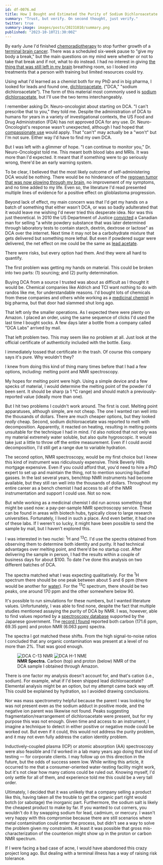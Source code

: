 ```yaml
---
id: df-0076.md
title: How I Bought and Estimated the Purity of Sodium Dichloroacetate
summary: "Trust, but verify. On second thought, just verify."
twitter: true
summary-image: images/posts/20231010/summary.png
published: "2023-10-10T21:30:00Z"
---
```


By early June I'd finished [chemoradiotherapy](/articles/2023/08/11/chemoradiotherapy/) to stop further growth of a [terminal brain cancer](/articles/2023/06/06/the-g-word/). There was a scheduled six-week pause to "give my body a break," but the main questions on my mind were whether or not to take that break and if not, what to do instead. I had no interest in giving [the thing that was still left in my brain](/articles/2023/06/06/the-g-word/) breathing room, so I looked into treatments that a person with training but limited resources could try.

Using what I'd learned as a chemist both for my PhD and in big pharma, I looked for leads and found one, [dichloroacetate](/articles/2023/09/25/dichloroacetate/), ("DCA," "sodium dichloroacetate"). The form of this material most commonly used is [sodium dichloroacetate](https://pubchem.ncbi.nlm.nih.gov/#query=sodium%20dichloroacetate), but I'll use the two terms interchangeably.

I remember asking Dr. Neuro-oncologist about starting on DCA. "I can't prescribe that to you," they told me. Despite the administration of DCA to humans for years in a variety of investigational contexts, the US Food and Drug Administration (FDA) has not approved DCA for any use. Dr. Neuro-Oncologist's response wasn't unexpected, although I had hoped that [compassionate use](https://www.fda.gov/news-events/public-health-focus/expanded-access) would apply. That "can't" may actually be a "won't" but I'm not sure. Either way I'd have to find my own DCA.

But I was left with a glimmer of hope. "I can continue to monitor you," Dr. Neuro-Oncologist told me. This meant both blood labs and MRIs. It was more than I'd expected. It meant that if something were to go seriously wrong, there'd be an early warning system.

To be clear, I believed that the most likely outcome of self-administering DCA would be nothing. There would be no hinderance of the [regrown tumor that was now plowing through my brain](/articles/2023/09/14/progression/), no improvement of my symptoms, and no time added to my life. Even so, the literature I'd read presented multiple lines of evidence for a positive effect on glioblastoma progression.

Beyond lack of effect, my main concern was that I'd get my hands on a batch of something that either wasn't DCA, or was so badly adulterated that it would leave me wishing I'd never tried this desperate idea. Nor was this just theoretical. In 2010 the US Department of Justice [convicted](https://www.justice.gov/opa/pr/canadian-man-sentenced-33-months-prison-selling-counterfeit-cancer-drugs-using-internet) a Canadian man for selling "a white powdery substance that was later determined through laboratory tests to contain starch, dextrin, dextrose or lactose" as DCA over the internet. Next time it may not be a carbohydrate mixture that gets delivered but something more lethal. But even if powdered sugar were delivered, the net effect on me could be the same as [lead acetate](https://en.wikipedia.org/wiki/Lead(II)_acetate).

There were risks, but every option had them. And they were all hard to quantify.

The first problem was getting my hands on material. This could be broken into two parts: (1) sourcing; and (2) purity determination.

Buying DCA from a source I trusted was about as difficult as I thought it would be. Chemical companies like Aldrich and TCI want nothing to do with randos like me, for understandable reasons. I'd bought lots of chemicals from these companies and others while working as a [medicinal chemist](/about/) in big pharma, but that door had slammed shut long ago.

That left only the smaller operations. As I expected there were plenty on Amazon. I placed an order, using the same sequence of clicks I'd used the last time I bought socks. A few days later a bottle from a company called "DCA Labs" arrived by mail.

That left problem two. This may seem like no problem at all. Just look at the official certificate of authenticity included with the bottle. Easy.

I immediately tossed that certificate in the trash. Of course this company says it's pure. Why wouldn't they?

I knew from doing this kind of thing many times before that I had a few options, including: melting point and NMR spectroscopy.

My hopes for melting point were high. Using a simple device and a few specks of material, I would determine the melting point of the powder I'd been sent. It should be sharp (a 1 &deg;C range) and should match a previously-reported value (ideally more than one).

But I hit two problems I couldn't work around. The first is cost. Melting point apparatuses, although simple, are not cheap. The one I wanted ran well into the thousands of dollars. There are much cheaper options, but they looked *really* cheap. Second, sodium dichloroacetate was reported to melt with decomposition. Apparently, it reacted on heating, resulting in melting points unsuitable for the technique I had in mind. I'd also noticed that not only was my material extremely water soluble, but also quite hygroscopic. It would take just a little to throw off the entire measurement. Even if I could avoid decomposition, I'd still get a range due to variable hydration.

The second option, NMR spectroscopy, would be my first choice but I knew this kind of instrument was ridiculously expensive. Think Beverly Hills mortgage expensive. Even if you could afford that, you'd need to hire a PhD expert to set up and maintain the thing, not to mention sourcing liquified gasses. In the last several years, benchtop NMR instruments had become available, but they still ran well into the thousands of dollars. Throughout my entire career as a bench chemist I had access to all of the NMR instrumentation and support I could use. Not so now.

But while working as a medicinal chemist I did run across something that might be used now: a pay-per-sample NMR spectroscopy service. These can be found in areas with biotech hubs, typically close to large research universities. Fortunately, I lived in such a place. And even better, it had one of these labs. If I weren't so lucky, it might have been possible to send the sample by mail, but I haven't explored this.

I was interested in two nuclei: <sup>1</sup>H and <sup>13</sup>C. I'd use the spectra obtained from observing them to determine both identity and purity. It had technical advantages over melting point, and there'd be no startup cost. After delivering the sample in person, I had the results within a couple of business days for about $100. To date I've done this analysis on two different batches of DCA.

The spectra matched what I was expecting qualitatively. For the <sup>1</sup>H spectrum there should be one peak between about 5 and 6 ppm (there would be another for [water](https://www.chem.ucla.edu/~bacher/General/30BL/NMR/deuterosolvents.html)). For the <sup>13</sup>C spectrum, there should be two peaks, one around 170 ppm and the other somewhere below 90.

It's possible to run simulations for these numbers, but I wanted literature values. Unfortunately, I was able to find none, despite the fact that multiple studies mentioned assaying the purity of DCA by NMR. I was, however, able to find values reported by a [spectroscopy database](https://sdbs.db.aist.go.jp/sdbs/cgi-bin/cre_index.cgi) supported by the Japanese government. The [record I found](https://sdbs.db.aist.go.jp/sdbs/cgi-bin/landingpage?spcode=NMR-HSP-05-544) reported both carbon (171.6 ppm, 69.35 ppm) and proton NMR (6.063 ppm) spectra.

The spectra I got matched these shifts. From the high signal-to-noise ratios I concluded that any organic contamination was present at a level of no more than 2%. That was good enough.

<figure>
  <img alt="DCA C-13 NMR" src="/images/posts/20231010/c-13.png">
  <img alt="DCA H-1 NME" src="/images/posts/20231010/h-1.png">
  <figcaption>
    <strong>NMR Spectra.</strong> Carbon (top) and proton (below) NMR of the DCA sample I obtained through Amazon.
  </figcaption>
</figure>

There is one factor my analysis doesn't account for, and that's cation (i.e., sodium). For example, what if I'd been shipped lead dichloroacetate? Elemental analysis might be an option, but my attempt came back way off. This could be explained by hydration, so I avoided drawing conclusions.

Nor was mass spectrometry helpful because the parent I was looking for was not present even as the sodium adduct in positive mode, and the negative ion parent was likewise not found. Peaks suggesting fragmentation/rearrangement of dichloroacetate were present, but for my purpose this was not enough. Given time and access to an instrument, I imagine a technique to detect in either positive or negative mode could be worked out. But even if it could, this would not address the purity problem, and it may not even fully address the cation identity problem.

Inductively-coupled plasma (ICP) or atomic absorption (AA) spectroscopy were also feasible and I'd worked in a lab many years ago doing that kind of testing &mdash; for corporate clients. I may follow up on this direction in the future, but the odds of success seem low. While writing this article, it occurred to me that a consumer-oriented water-testing facility might work, but it's not clear how many cations could be ruled out. Knowing myself, I'd only settle for all of them, and experience told me this could be a very tall order.

Ultimately, I decided that it was unlikely that a company selling a product like this, having taken all the trouble to get the organic part right would botch (or sabotage) the inorganic part. Furthermore, the sodium salt is likely the cheapest product to make by far. If you wanted to cut corners, you wouldn't do it by swapping sodium for lead, cadmium, or mercury. I wasn't very happy with this compromise because there are still scenarios where metal contamination could enter the process, but didn't see a way to solve the problem given my constraints. At least it was possible that gross mis-characterization of the counterion might show up in the proton or carbon NMR spectrum.

If I were facing a bad case of acne, I would have abandoned this crazy project long ago. But dealing with a terminal illness has a way of raising risk tolerance.
